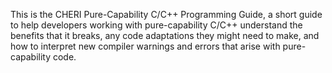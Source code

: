 This is the CHERI Pure-Capability C/C++ Programming Guide, a short guide to
help developers working with pure-capability C/C++ understand the benefits
that it breaks, any code adaptations they might need to make, and how to
interpret new compiler warnings and errors that arise with pure-capability
code.
